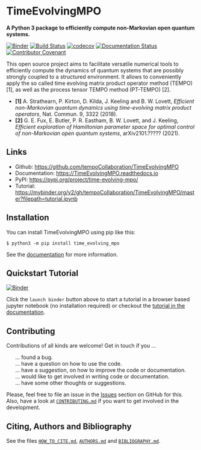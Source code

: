 # TimeEvolvingMPO
**A Python 3 package to efficiently compute non-Markovian open quantum systems.**

[![Binder](https://mybinder.org/badge_logo.svg)](https://mybinder.org/v2/gh/tempoCollaboration/TimeEvolvingMPO/master?filepath=tutorial.ipynb)
[![Build Status](https://www.travis-ci.com/tempoCollaboration/TimeEvolvingMPO.svg?branch=master)](https://www.travis-ci.com/tempoCollaboration/TimeEvolvingMPO)
[![codecov](https://codecov.io/gh/tempoCollaboration/TimeEvolvingMPO/branch/master/graph/badge.svg)](https://codecov.io/gh/tempoCollaboration/TimeEvolvingMPO)
[![Documentation Status](https://readthedocs.org/projects/timeevolvingmpo/badge/?version=latest)](https://timeevolvingmpo.readthedocs.io/en/latest/?badge=latest)
[![Contributor Covenant](https://img.shields.io/badge/Contributor%20Covenant-v2.0%20adopted-ff69b4.svg)](code_of_conduct.md)

This open source project aims to facilitate versatile numerical tools to efficiently compute the dynamics of quantum systems that are possibly strongly coupled to a structured environment. It allows to conveniently apply the so called time evolving matrix product operator method (TEMPO) [1], as well as the process tensor TEMPO method (PT-TEMPO) [2].

- **[1]**
A. Strathearn, P. Kirton, D. Kilda, J. Keeling and
B. W. Lovett,  *Efficient non-Markovian quantum dynamics using
time-evolving matrix product operators*, Nat. Commun. 9, 3322 (2018).
- **[2]**
G. E. Fux, E. Butler, P. R. Eastham, B. W. Lovett, and
J. Keeling, *Efficient exploration of Hamiltonian parameter space for
optimal control of non-Markovian open quantum systems*, arXiv2101.?????
(2021).

## Links

* Github:         <https://github.com/tempoCollaboration/TimeEvolvingMPO>
* Documentation:  <https://TimeEvolvingMPO.readthedocs.io>
* PyPI:           <https://pypi.org/project/time-evolving-mpo/>
* Tutorial:       <https://mybinder.org/v2/gh/tempoCollaboration/TimeEvolvingMPO/master?filepath=tutorial.ipynb>


## Installation
You can install TimeEvolvingMPO using pip like this:
```
$ python3 -m pip install time_evolving_mpo
```

See the
[documentation](https://TimeEvolvingMPO.readthedocs.io/en/latest/pages/install.html)
for more information.


## Quickstart Tutorial
[![Binder](https://mybinder.org/badge_logo.svg)](https://mybinder.org/v2/gh/tempoCollaboration/TimeEvolvingMPO/master?filepath=tutorial.ipynb)

Click the `launch binder` button above to start a tutorial in a browser based
jupyter notebook (no installation required) or checkout the
[tutorial in the documentation](https://TimeEvolvingMPO.readthedocs.io/en/latest/pages/tutorial.html).


## Contributing
Contributions of all kinds are welcome! Get in touch if you ...
<ul style="list-style: none;">
 <li>... found a bug.</li>
 <li> ... have a question on how to use the code.</li>
 <li> ... have a suggestion, on how to improve the code or documentation.</li>
 <li> ... would like to get involved in writing code or documentation.</li>
 <li> ... have some other thoughts or suggestions.</li>
</ul>

Please, feel free to file an issue in the [Issues](https://github.com/tempoCollaboration/TimeEvolvingMPO/issues) section
on GitHub for this. Also, have a look at [`CONTRIBUTING.md`](https://github.com/tempoCollaboration/TimeEvolvingMPO/blob/master/CONTRIBUTING.md) if you want to get involved in the development.

## Citing, Authors and Bibliography
See the files
[`HOW_TO_CITE.md`](https://github.com/tempoCollaboration/TimeEvolvingMPO/blob/master/HOW_TO_CITE.md),
[`AUTHORS.md`](https://github.com/tempoCollaboration/TimeEvolvingMPO/blob/master/AUTHORS.md)
and
[`BIBLIOGRAPHY.md`](https://github.com/tempoCollaboration/TimeEvolvingMPO/blob/master/BIBLIOGRAPHY.md).
